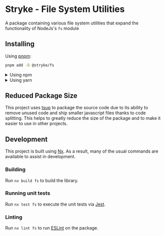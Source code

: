 <!-- START header -->
<!-- END header -->

# Stryke - File System Utilities

A package containing various file system utilities that expand the functionality
of NodeJs's `fs` module

<!-- START doctoc -->
<!-- END doctoc -->

## Installing

Using [pnpm](http://pnpm.io):

```bash
pnpm add -D @stryke/fs
```

<details>
  <summary>Using npm</summary>

```bash
npm install -D @stryke/fs
```

</details>

<details>
  <summary>Using yarn</summary>

```bash
yarn add -D @stryke/fs
```

</details>

## Reduced Package Size

This project uses [tsup](https://tsup.egoist.dev/) to package the source code
due to its ability to remove unused code and ship smaller javascript files
thanks to code splitting. This helps to greatly reduce the size of the package
and to make it easier to use in other projects.

## Development

This project is built using [Nx](https://nx.dev). As a result, many of the usual
commands are available to assist in development.

### Building

Run `nx build fs` to build the library.

### Running unit tests

Run `nx test fs` to execute the unit tests via [Jest](https://jestjs.io).

### Linting

Run `nx lint fs` to run [ESLint](https://eslint.org/) on the package.

<!-- START footer -->
<!-- END footer -->
